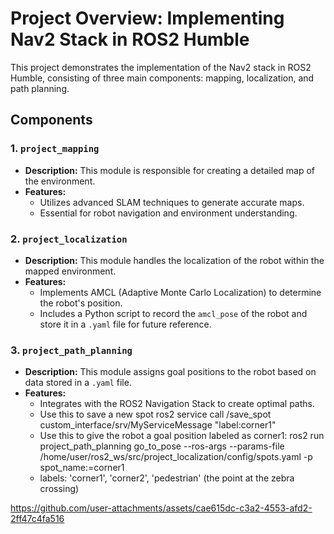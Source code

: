 # Project Overview: Implementing Nav2 Stack in ROS2 Humble

This project demonstrates the implementation of the Nav2 stack in ROS2 Humble, consisting of three main components: mapping, localization, and path planning.

## Components

### 1. `project_mapping`
- **Description:** This module is responsible for creating a detailed map of the environment.
- **Features:**
  - Utilizes advanced SLAM techniques to generate accurate maps.
  - Essential for robot navigation and environment understanding.

### 2. `project_localization`
- **Description:** This module handles the localization of the robot within the mapped environment.
- **Features:**
  - Implements AMCL (Adaptive Monte Carlo Localization) to determine the robot's position.
  - Includes a Python script to record the `amcl_pose` of the robot and store it in a `.yaml` file for future reference.

### 3. `project_path_planning`
- **Description:** This module assigns goal positions to the robot based on data stored in a `.yaml` file.
- **Features:**
  - Integrates with the ROS2 Navigation Stack to create optimal paths.
  - Use this to save a new spot ros2 service call /save_spot custom_interface/srv/MyServiceMessage "label:corner1"
  - Use this to give the robot a goal position labeled as corner1: ros2 run project_path_planning go_to_pose --ros-args --params-file /home/user/ros2_ws/src/project_localization/config/spots.yaml -p spot_name:=corner1
  - labels: 'corner1', 'corner2', 'pedestrian' (the point at the zebra crossing)
 

https://github.com/user-attachments/assets/cae615dc-c3a2-4553-afd2-2ff47c4fa516


